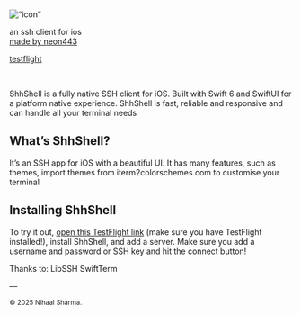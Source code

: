 <div align=“center”>
    <br/>
    <p>
        <img src=“https://files.catbox.moe/fdsqnk.png” title=“icon” alt=“icon” width=“100” />
    </p>
    <p>
        an ssh client for ios
        <br/>
        <a href=“https://neon443.github.io”>
            made by neon443
        </a>
    </p>
    <p>
        <a href=“https://testflight.apple.com/join/uNKEAtSw”>
            testflight
        </a>
    </p>
    <br/>
</div>

ShhShell is a fully native SSH client for iOS. Built with Swift 6 and SwiftUI for a platform native experience. ShhShell is fast, reliable and responsive and can handle all your terminal needs

## What’s ShhShell?

It’s an SSH app for iOS with a beautiful UI. It has many features, such as themes, import themes from iterm2colorschemes.com to customise your terminal

## Installing ShhShell

To try it out, [open this TestFlight link](https://testflight.apple.com/join/uNKEAtSw) (make sure you have TestFlight installed!), install ShhShell, and add a server. Make sure you add a username and password or SSH key and hit the connect button!

Thanks to:
LibSSH
SwiftTerm

—

<sup>
&copy; 2025 Nihaal Sharma.
</sup>
